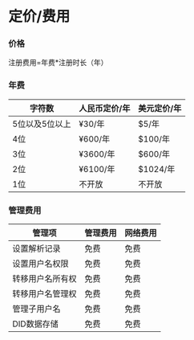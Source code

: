 # 定价/费用

### 价格

注册费用=年费\*注册时长（年）

### 年费

| 字符数      | 人民币定价/年 | 美元定价/年  |
| -------- | ------- | ------- |
| 5位以及5位以上 | ¥30/年   | $5/年    |
| 4位       | ¥600/年  | $100/年  |
| 3位       | ¥3600/年 | $600/年  |
| 2位       | ¥6100/年 | $1024/年 |
| 1位       | 不开放     | 不开放     |

### 管理费用

| 管理项      | 管理费用 | 网络费用 |
| -------- | ---- | ---- |
| 设置解析记录   | 免费   | 免费   |
| 设置用户名权限  | 免费   | 免费   |
| 转移用户名所有权 | 免费   | 免费   |
| 转移用户名管理权 | 免费   | 免费   |
| 管理子用户名   | 免费   | 免费   |
| DID数据存储  | 免费   | 免费   |

